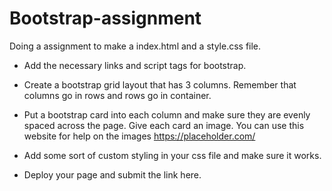 # Bootstrap-assignment
Doing a assignment to make a index.html and a style.css file. 
- Add the necessary links and script tags for bootstrap. 
- Create a bootstrap grid layout that has 3 columns. Remember that columns go in rows and rows go in container.
- Put a bootstrap card into each column and make sure they are evenly spaced across the page. Give each card an image. You can use this website for help on the images https://placeholder.com/

- Add some sort of custom styling in your css file and make sure it works.
- Deploy your page and submit the link here.

